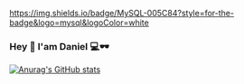 https://img.shields.io/badge/MySQL-005C84?style=for-the-badge&logo=mysql&logoColor=white
### Hey 👋 I'am Daniel 💻🕶️
[![Anurag's GitHub stats](https://github-readme-stats.vercel.app/api?username=JDanielOrdonez)](https://github.com/JDanielOrdonez/github-readme-stats)
<!--
**JDanielOrdonez/JDanielOrdonez** is a ✨ _special_ ✨ repository because its `README.md` (this file) appears on your GitHub profile.

Here are some ideas to get you started:

- 🔭 I’m currently working on ...
- 🌱 I’m currently learning ...
- 👯 I’m looking to collaborate on ...
- 🤔 I’m looking for help with ...
- 💬 Ask me about ...
- 📫 How to reach me: ...
- 😄 Pronouns: ...
- ⚡ Fun fact: ...
-->
